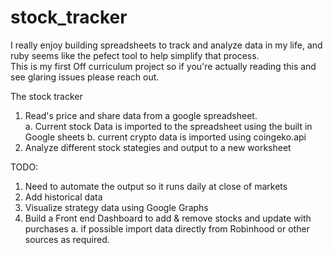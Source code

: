 # stock_tracker

I really enjoy building spreadsheets to track and analyze data in my life, and ruby seems like the pefect tool to help simplify that process.  
This is my first Off curriculum project so if you're actually reading this and see glaring issues please reach out.

The stock tracker
1. Read's price and share data from a google spreadsheet.   
  a. Current stock Data is imported to the spreadsheet using the built in Google sheets 
  b. current crypto data is imported using coingeko.api
2. Analyze different stock stategies and output to a new worksheet

TODO:
1. Need to automate the output so it runs daily at close of markets 
2. Add historical data
3. Visualize strategy data using Google Graphs
4. Build a Front end Dashboard to add & remove stocks and update with purchases
  a. if possible  import data directly from Robinhood or other sources as required.
